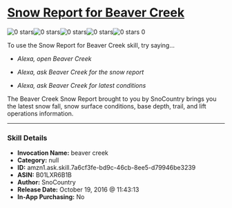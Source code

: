 # [Snow Report for Beaver Creek](http://alexa.amazon.com/#skills/amzn1.ask.skill.7a6cf3fe-bd9c-46cb-8ee5-d79946be3239)
![0 stars](../../images/ic_star_border_black_18dp_1x.png)![0 stars](../../images/ic_star_border_black_18dp_1x.png)![0 stars](../../images/ic_star_border_black_18dp_1x.png)![0 stars](../../images/ic_star_border_black_18dp_1x.png)![0 stars](../../images/ic_star_border_black_18dp_1x.png) 0

To use the Snow Report for Beaver Creek skill, try saying...

* *Alexa, open Beaver Creek*

* *Alexa, ask Beaver Creek for the snow report*

* *Alexa, ask Beaver Creek for latest conditions*

The Beaver Creek Snow Report brought to you by SnoCountry brings you the latest snow fall, snow surface conditions,  base depth, trail, and lift operations information.

***

### Skill Details

* **Invocation Name:** beaver creek
* **Category:** null
* **ID:** amzn1.ask.skill.7a6cf3fe-bd9c-46cb-8ee5-d79946be3239
* **ASIN:** B01LXR6B1B
* **Author:** SnoCountry
* **Release Date:** October 19, 2016 @ 11:43:13
* **In-App Purchasing:** No
